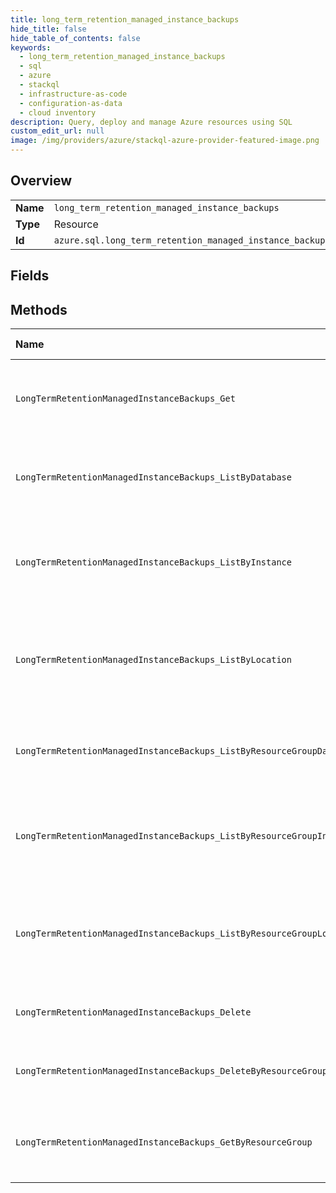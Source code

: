 ```yaml
---
title: long_term_retention_managed_instance_backups
hide_title: false
hide_table_of_contents: false
keywords:
  - long_term_retention_managed_instance_backups
  - sql
  - azure    
  - stackql
  - infrastructure-as-code
  - configuration-as-data
  - cloud inventory
description: Query, deploy and manage Azure resources using SQL
custom_edit_url: null
image: /img/providers/azure/stackql-azure-provider-featured-image.png
---
```

  
    

## Overview
<table><tbody>
<tr><td><b>Name</b></td><td><code>long_term_retention_managed_instance_backups</code></td></tr>
<tr><td><b>Type</b></td><td>Resource</td></tr>
<tr><td><b>Id</b></td><td><code>azure.sql.long_term_retention_managed_instance_backups</code></td></tr>
</tbody></table>

## Fields
## Methods
| Name | Accessible by | Required Params | Description |
|:-----|:--------------|:----------------|:------------|
| `LongTermRetentionManagedInstanceBackups_Get` | `SELECT` | `backupName, databaseName, locationName, managedInstanceName, subscriptionId` | Gets a long term retention backup for a managed database. |
| `LongTermRetentionManagedInstanceBackups_ListByDatabase` | `SELECT` | `databaseName, locationName, managedInstanceName, subscriptionId` | Lists all long term retention backups for a managed database. |
| `LongTermRetentionManagedInstanceBackups_ListByInstance` | `SELECT` | `locationName, managedInstanceName, subscriptionId` | Lists the long term retention backups for a given managed instance. |
| `LongTermRetentionManagedInstanceBackups_ListByLocation` | `SELECT` | `locationName, subscriptionId` | Lists the long term retention backups for managed databases in a given location. |
| `LongTermRetentionManagedInstanceBackups_ListByResourceGroupDatabase` | `SELECT` | `databaseName, locationName, managedInstanceName, resourceGroupName, subscriptionId` | Lists all long term retention backups for a managed database. |
| `LongTermRetentionManagedInstanceBackups_ListByResourceGroupInstance` | `SELECT` | `locationName, managedInstanceName, resourceGroupName, subscriptionId` | Lists the long term retention backups for a given managed instance. |
| `LongTermRetentionManagedInstanceBackups_ListByResourceGroupLocation` | `SELECT` | `locationName, resourceGroupName, subscriptionId` | Lists the long term retention backups for managed databases in a given location. |
| `LongTermRetentionManagedInstanceBackups_Delete` | `DELETE` | `backupName, databaseName, locationName, managedInstanceName, subscriptionId` | Deletes a long term retention backup. |
| `LongTermRetentionManagedInstanceBackups_DeleteByResourceGroup` | `DELETE` | `backupName, databaseName, locationName, managedInstanceName, resourceGroupName, subscriptionId` | Deletes a long term retention backup. |
| `LongTermRetentionManagedInstanceBackups_GetByResourceGroup` | `EXEC` | `backupName, databaseName, locationName, managedInstanceName, resourceGroupName, subscriptionId` | Gets a long term retention backup for a managed database. |
